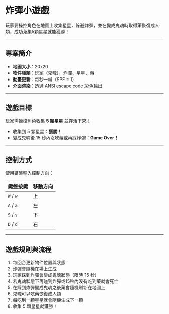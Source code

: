 # 炸彈小遊戲

玩家要操控角色在地圖上收集星星，躲避炸彈，並在變成鬼魂時取得藥恢復成人類，成功蒐集5顆星星就能獲勝！

---

## 專案簡介

- **地圖大小**：20x20
- **物件種類**：玩家（鬼魂）、炸彈、星星、藥
- **動畫更新**：每秒一幀（SPF = 1）
- **介面渲染**：透過 ANSI escape code 彩色輸出

---

## 遊戲目標

玩家需操控角色收集 **5 顆星星** 並存活下來！

- 收集到 5 顆星星：**獲勝！**
- 變成鬼魂後 15 秒內沒吃藥或再踩炸彈：**Game Over！**

---

## 控制方式

使用鍵盤輸入控制方向：

| 鍵盤按鍵 | 移動方向 |
|----------|----------|
| `W` / `w` | 上       |
| `A` / `a` | 左       |
| `S` / `s` | 下       |
| `D` / `d` | 右       |

---

## 遊戲規則與流程

1. 每回合更新物件位置與狀態
2. 炸彈會隨機在場上生成
3. 玩家踩到炸彈會變成鬼魂狀態（限時 15 秒）
4. 若鬼魂狀態下再碰到炸彈或15秒內沒有吃到藥就會死亡
5. 在踩到炸彈變成鬼魂之後藥會隨機刷新在地圖上
6. 鬼魂可以吃藥恢復成人類
7. 每吃到一顆星星就會隨機生成下一顆
8. 收集 5 顆星星就獲勝！

